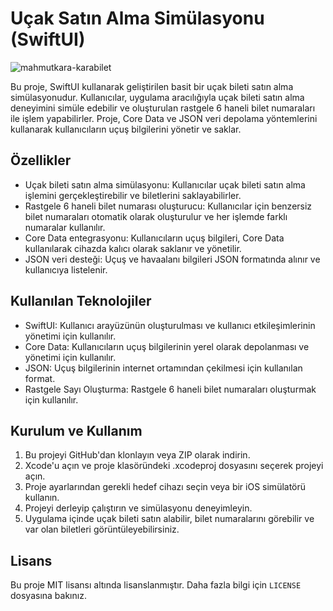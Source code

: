 # Uçak Satın Alma Simülasyonu (SwiftUI)

![mahmutkara-karabilet](https://github.com/mahmutkara01/FlightTicketApp-Swiftui/assets/92724610/6ed902f3-ef93-484b-8bf7-375afc7aa786)


Bu proje, SwiftUI kullanarak geliştirilen basit bir uçak bileti satın alma simülasyonudur. Kullanıcılar, uygulama aracılığıyla uçak bileti satın alma deneyimini simüle edebilir ve oluşturulan rastgele 6 haneli bilet numaraları ile işlem yapabilirler. 
Proje, Core Data ve JSON veri depolama yöntemlerini kullanarak kullanıcıların uçuş bilgilerini yönetir ve saklar.

## Özellikler

- Uçak bileti satın alma simülasyonu: Kullanıcılar uçak bileti satın alma işlemini gerçekleştirebilir ve biletlerini saklayabilirler.
- Rastgele 6 haneli bilet numarası oluşturucu: Kullanıcılar için benzersiz bilet numaraları otomatik olarak oluşturulur ve her işlemde farklı numaralar kullanılır.
- Core Data entegrasyonu: Kullanıcıların uçuş bilgileri, Core Data kullanılarak cihazda kalıcı olarak saklanır ve yönetilir.
- JSON veri desteği: Uçuş ve havaalanı bilgileri JSON formatında alınır ve kullanıcıya listelenir.

## Kullanılan Teknolojiler

- SwiftUI: Kullanıcı arayüzünün oluşturulması ve kullanıcı etkileşimlerinin yönetimi için kullanılır.
- Core Data: Kullanıcıların uçuş bilgilerinin yerel olarak depolanması ve yönetimi için kullanılır.
- JSON: Uçuş bilgilerinin internet ortamından çekilmesi için kullanılan format.
- Rastgele Sayı Oluşturma: Rastgele 6 haneli bilet numaraları oluşturmak için kullanılır.

## Kurulum ve Kullanım

1. Bu projeyi GitHub'dan klonlayın veya ZIP olarak indirin.
2. Xcode'u açın ve proje klasöründeki .xcodeproj dosyasını seçerek projeyi açın.
3. Proje ayarlarından gerekli hedef cihazı seçin veya bir iOS simülatörü kullanın.
4. Projeyi derleyip çalıştırın ve simülasyonu deneyimleyin.
5. Uygulama içinde uçak bileti satın alabilir, bilet numaralarını görebilir ve var olan biletleri görüntüleyebilirsiniz.


## Lisans

Bu proje MIT lisansı altında lisanslanmıştır. Daha fazla bilgi için `LICENSE` dosyasına bakınız.
